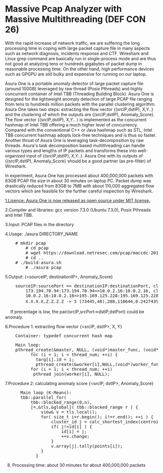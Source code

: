# Massive Pcap Analyzer with Massive Multithreading (DEF CON 26)

With the rapid increase of network traffic, we are suffering the long processing time in coping with large packet capture file in many aspects such as network diagnosis, incidents response and CTF. Wireshark and Linux grep command are basically run in single-process mode and are thus not good at analyzing tens or hundreds gigabytes of packet dump in reasonable processing time. On the other hand, high performance devices such as GPGPU are still bulky and expensive for running on our laptop.

Asura One is a portable anomaly detector of large packet capture file (around 100GB) leveraged by raw thread (Posix Pthreads) and highly concurrent container of Intel TBB (Threading Building Block). Asura One is designed for the lightweight anomaly detection of large PCAP file ranging from tens to hundreds million packets with the parallel clustering algorithm. Asura One takes two steps: extracting the flow vector {(srcIP,dstIP), X,Y..} and the clustering of which the outputs are {(srcIP,dstIP), Anomaly_Score}. The flow vector {(srcIP,dstIP), X,Y.. } is implemented as the concurrent hashmap of Intel TBB offering a much higher level of concurrency. Compared with the conventional C++ or Java hashmap such as STL, Intel TBB concurrent hashmap adopts lock-free techniques and is thus so faster. Another thrust of Asura One is leveraging task-decomposition by raw threads. Asura's task decomposition based multithreading can handle various types and lengths of IP packets and transforms these into well-organized input of {(srcIP,dstIP), X,Y..}. Asura One with its outputs of {(srcIP,dstIP), Anomaly_Score} should be a good partner (as pre-filter) of Wireshark. 

In experiment, Asura One has processed about 400,000,000 packets with 83GB PCAP file size in about 30 minutes on laptop PC. Packet dump was drastically reduced from 83GB to 7MB with about 110,000 aggregated flow vectors which are feasible for the further careful inspection by Wireshark.

<u>1.Lisence: Asura One is now released as open source under MIT license. </u>

2.Compiler and libraries: gcc version 7.3.0 (Ubuntu 7.3.0), Posix Pthreads and Intel TBB.

3.Input: PCAP files in the directory 

4.Usage: ./asura DIRECTORY_NAME

<pre>
	# mkdir pcap
        # cd pcap 
        # wget https://download.netresec.com/pcap/maccdc-2012/maccdc2012_00000.pcap.gz
        # cd ..
	# ./build-asura.sh 
        # ./asura pcap
</pre>

5.Output: {<sourceIP, destinationIP>, Anomaly_Score}

<pre>
	sourceIP:sourcePort => destinationIP:destinationPort, clusterID, points(X,Y), percentage
        173.194.70.94:173.194.70.94=>10.0.2.16:10.0.2.16, clusterID:1, data(954,478932), 22%
        10.0.2.16:10.0.2.16=>195.169.125.228:195.169.125.228, clusterID:2, data(141,7144), 55%
　　　   X.X.X.X,Z.Z.Z.Z -> 5 (73445,48),288,118644,0.242743%
</pre>
　
If precentage is low, the pair(srcIP,srcPort->dstIP,dstPort) could be anomaly. 

6.Procedure 1: extracting flow vector {<srcIP, dstIP>, X, Y}
<pre>
	Container: typedef concurrent_hash_map<unsigned long long, int, HashCompare>
</pre>

<pre>
	Main loop: 
  	pthread_create(&master, NULL, (void*)master_func, (void*)&targ[0]);
    	  for (i = 1; i < thread_num; ++i) { 
        	targ[i].id = i;
       		pthread_create(&worker[i],NULL,(void*)worker_func,(void*)&targ[i]); }
    	  for (i = 1; i < thread_num; ++i) 
 	       pthread_join(worker[i], NULL);
</pre>

7.Procedure 2: calculating anomaly score {<srcIP, dstIP>, Anomaly_Score}
<pre>
	  Main loop (K-Means):
	  tbb::parallel_for(
          tbb::blocked_range<size_t>(0,n),
          [=,&tls,&global]( tbb::blocked_range<size_t> r ) {
              view& v = tls.local();
              for( size_t i=r.begin(); i!=r.end(); ++i ) {
                  cluster_id j = calc_shortest_index(centroid, k , points[i]); 
                  if( j!=id[i] ) {
                      id[i] = j;
                      ++v.change;
                  }
                  v.array[j].tally(points[i]);
              }
            }
</pre>

8. Processing time: about 30 minutes for about 400,000,000 packets

